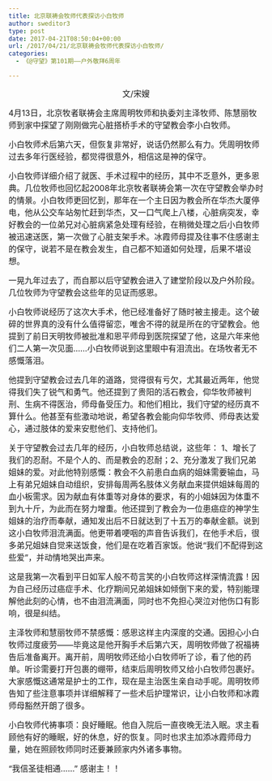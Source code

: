 ```yaml
---
title: 北京联祷会牧师代表探访小白牧师
author: sweditor3
type: post
date: 2017-04-21T08:50:04+00:00
url: /2017/04/21/北京联祷会牧师代表探访小白牧师/
categories:
  - 《@守望》第101期——户外敬拜6周年

---
```

<p style="text-align: center;">
  <span style="font-size: 12pt;">文/宋嫂</span>
</p>

<span style="font-size: 12pt;">4月13日，北京牧者联祷会主席周明牧师和执委刘主泽牧师、陈慧丽牧师到家中探望了刚刚做完心脏搭桥手术的守望教会李小白牧师。</span>

<span style="font-size: 12pt;">小白牧师术后第六天，但恢复非常好，说话仍然那么有力。凭周明牧师过去多年行医经验，都觉得很意外，相信这是神的保守。</span>

<span style="font-size: 12pt;">小白牧师详细介绍了就医、手术过程中的经历，其中不乏意外，更多恩典。几位牧师也回忆起2008年北京牧者联祷会第一次在守望教会举办时的情景。小白牧师更回忆到，那年在一个主日因为教会所在华杰大厦停电，他从公交车站匆忙赶到华杰，又一口气爬上八楼，心脏病突发，幸好教会的一位弟兄对心脏病紧急处理有经验，在稍微处理之后小白牧师被迅速送医，第一次做了心脏支架手术。冰霞师母提及往事不住感谢主的保守，说若不是在教会发生，自己都不知道如何处理，后果不堪设想。</span>

<span style="font-size: 12pt;">一晃九年过去了，而自那以后守望教会进入了建堂阶段以及户外阶段。几位牧师为守望教会这些年的见证而感恩。</span>

<span style="font-size: 12pt;">小白牧师说经历了这次大手术，他已经准备好了随时被主接走。这个破碎的世界真的没有什么值得留恋，唯舍不得的就是所在的守望教会。他提到了前日天明牧师被批准和恩平师母到医院探望了他，这是六年来他们二人第一次见面……小白牧师说到这里眼中有泪流出。在场牧者无不感慨落泪。</span>

<span style="font-size: 12pt;">他提到守望教会过去几年的道路，觉得很有亏欠，尤其最近两年，他觉得我们失了锐气和勇气。他还提到了贵阳的活石教会，仰华牧师被判刑、生病不得医治，师母备受压力。和他们相比，我们守望的经历真不算什么。他甚至有些激动地说，希望各教会能向仰华牧师、师母表达爱心，通过肢体的爱来安慰他们、支持他们。</span>

<span style="font-size: 12pt;">关于守望教会过去几年的经历，小白牧师总结说，这些年： 1、增长了我们的忍耐。不是个人的、而是教会的忍耐；2、充分激发了我们兄弟姐妹的爱。对此他特别感慨：教会不久前患白血病的姐妹需要输血，马上有弟兄姐妹自动组织，安排每周两名肢体义务献血来提供姐妹每周的血小板需求。因为献血有体重等对身体的要求，有的小姐妹因为体重不到九十斤，为此而在努力增重。他还提到了教会为一位患癌症的神学生姐妹的治疗而奉献，通知发出后不日就达到了十五万的奉献金额。说到这小白牧师泪流满面。他更带着哽咽的声音告诉我们，在他手术后，很多弟兄姐妹自觉来送饭食，他们是在吃着百家饭。他说“我们不配得到这些爱”，并动情地哭出声来。</span>

<span style="font-size: 12pt;">这是我第一次看到平日如军人般不苟言笑的小白牧师这样深情流露！因为自己经历过癌症手术、化疗期间兄弟姐妹如倾倒下来的爱，特别能理解他此刻的心情，也不由泪流满面，同时也不免担心哭泣对他伤口有影响，很是纠结。</span>

<span style="font-size: 12pt;">主泽牧师和慧丽牧师不禁感慨：感恩这样主内深度的交通。因担心小白牧师过度疲劳——毕竟这是他开胸手术后第六天，周明牧师做了祝福祷告后准备离开。离开前，周明牧师还给小白牧师听了诊，看了他的药单。听诊需要打开包裹的绷带，结束后周明牧师又给小白牧师包裹好。大家感慨这通常是护士的工作，现在是主治医生亲自动手呢。周明牧师告知了些注意事项并详细解释了一些术后护理常识，让小白牧师和冰霞师母豁然开朗了很多。</span>

<span style="font-size: 12pt;">小白牧师代祷事项：良好睡眠。他自入院后一直夜晚无法入眠。求主看顾他有好的睡眠，好的休息，好的恢复。同时也求主加添冰霞师母力量，她在照顾牧师同时还要兼顾家内外诸多事物。</span>

<span style="font-size: 12pt;">“我信圣徒相通……” 感谢主！！</span>